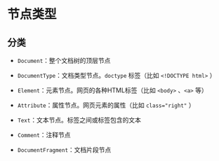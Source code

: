 # 节点类型

## 分类

*   `Document`：整个文档树的顶层节点

*   `DocumentType`：文档类型节点。`doctype` 标签（比如 `<!DOCTYPE html>` ）

*   `Element`：元素节点。网页的各种HTML标签（比如 `<body>` 、`<a>` 等）

*   `Attribute`：属性节点。网页元素的属性（比如 `class="right"` ）

*   `Text`：文本节点。标签之间或标签包含的文本

*   `Comment`：注释节点

*   `DocumentFragment`：文档片段节点
